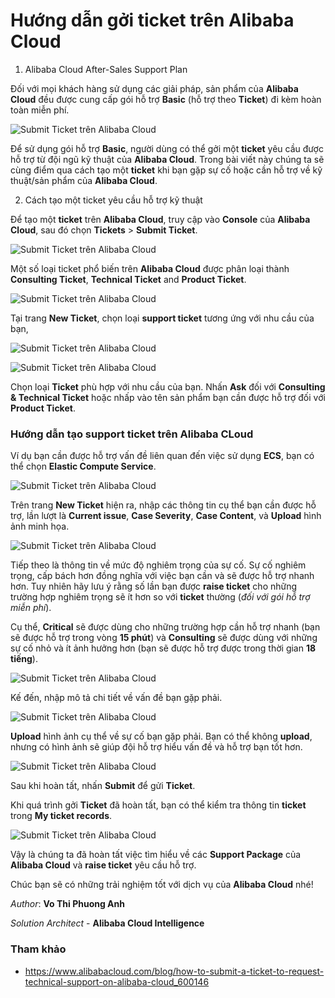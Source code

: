 # Hướng dẫn gởi ticket trên Alibaba Cloud

1) Alibaba Cloud After-Sales Support Plan

Đối với mọi khách hàng sử dụng các giải pháp, sản phẩm của **Alibaba Cloud** đều được cung cấp gói hỗ trợ **Basic** (hỗ trợ theo **Ticket**) đi kèm hoàn toàn miễn phí.

![Submit Ticket trên Alibaba Cloud](../../Image/Ticket-Submit01.png)

Để sử dụng gói hỗ trợ **Basic**, người dùng có thể gởi một **ticket** yêu cầu được hỗ trợ từ đội ngũ kỹ thuật của **Alibaba Cloud**. Trong bài viết này chúng ta sẽ cùng điểm qua cách tạo một **ticket** khi bạn gặp sự cố hoặc cần hỗ trợ về kỹ thuật/sản phẩm của **Alibaba Cloud**.

2) Cách tạo một ticket yêu cầu hỗ trợ kỹ thuật
 
Để tạo một **ticket** trên **Alibaba Cloud**, truy cập vào **Console** của **Alibaba Cloud**, sau đó chọn **Tickets** > **Submit Ticket**.

![Submit Ticket trên Alibaba Cloud](../../Image/Ticket-Submit02.png)

 Một số loại ticket phổ biến trên **Alibaba Cloud** được phân loại thành **Consulting Ticket**, **Technical Ticket** and **Product Ticket**.

![Submit Ticket trên Alibaba Cloud](../../Image/Ticket-Submit03.png)

Tại trang **New Ticket**, chọn loại **support ticket** tương ứng với nhu cầu của bạn,

![Submit Ticket trên Alibaba Cloud](../../Image/Ticket-Submit04.png)

![Submit Ticket trên Alibaba Cloud](../../Image/Ticket-Submit05.png)

Chọn loại **Ticket** phù hợp với nhu cầu của bạn. Nhấn **Ask** đối với **Consulting & Technical Ticket** hoặc nhấp vào tên sản phẩm bạn cần được hỗ trợ đối với **Product Ticket**.

### Hướng dẫn tạo support ticket trên Alibaba CLoud

Ví dụ bạn cần được hỗ trợ vấn đề liên quan đến việc sử dụng **ECS**, bạn có thể chọn **Elastic Compute Service**.

![Submit Ticket trên Alibaba Cloud](../../Image/Ticket-Submit06.png)

Trên trang **New Ticket** hiện ra, nhập các thông tin cụ thể bạn cần được hỗ trợ, lần lượt là **Current issue**, **Case Severity**, **Case Content**, và **Upload** hình ảnh minh họa.

![Submit Ticket trên Alibaba Cloud](../../Image/Ticket-Submit07.png)

Tiếp theo là thông tin về mức độ nghiêm trọng của sự cố. Sự cố nghiêm trọng, cấp bách hơn đồng nghĩa với việc bạn cần và sẽ được hỗ trợ nhanh hơn. Tuy nhiên hãy lưu ý rằng số lần bạn được **raise ticket** cho những trường hợp nghiêm trọng sẽ ít hơn so với **ticket** thường (*đối với gói hỗ trợ miễn phí*).

Cụ thể, **Critical** sẽ được dùng cho những trường hợp cần hỗ trợ nhanh (bạn sẽ được hỗ trợ trong vòng **15 phút**) và **Consulting** sẽ được dùng với những sự cố nhỏ và ít ảnh hưởng hơn (bạn sẽ được hỗ trợ được trong thời gian **18 tiếng**).

![Submit Ticket trên Alibaba Cloud](../../Image/Ticket-Submit08.png)

Kế đến, nhập mô tả chi tiết về vấn đề bạn gặp phải.

![Submit Ticket trên Alibaba Cloud](../../Image/Ticket-Submit09.png)

**Upload** hình ảnh cụ thể về sự cố bạn gặp phải. Bạn có thể không **upload**, nhưng có hình ảnh sẽ giúp đội hỗ trợ hiểu vấn đề và hỗ trợ bạn tốt hơn.

![Submit Ticket trên Alibaba Cloud](../../Image/Ticket-Submit010.png)

Sau khi hoàn tất, nhấn **Submit** để gửi **Ticket**.

Khi quá trình gởi **Ticket** đã hoàn tất, bạn có thể kiểm tra thông tin **ticket** trong **My ticket records**.

![Submit Ticket trên Alibaba Cloud](../../Image/Ticket-Submit011.png)

Vậy là chúng ta đã hoàn tất việc tìm hiểu về các **Support Package** của **Alibaba Cloud** và **raise ticket** yêu cầu hỗ trợ.

Chúc bạn sẽ có những trải nghiệm tốt với dịch vụ của **Alibaba Cloud** nhé!

*Author*: **Vo Thi Phuong Anh**

*Solution Architect* - **Alibaba Cloud Intelligence**

### Tham khảo

- https://www.alibabacloud.com/blog/how-to-submit-a-ticket-to-request-technical-support-on-alibaba-cloud_600146
